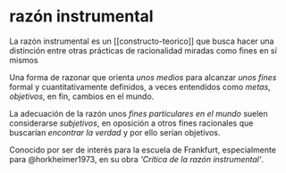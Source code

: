 # razón instrumental
La razón instrumental es un [[constructo-teorico]] que busca hacer una distinción entre otras prácticas de racionalidad miradas como fines en sí mismos

Una forma de razonar que orienta *unos medios* para alcanzar *unos fines* formal y cuantitativamente definidos, a veces entendidos como *metas*, *objetivos*, en fin, cambios en el mundo.

La adecuación de la razón unos *fines particulares en el mundo* suelen considerarse *subjetivos*, en oposición a otros fines racionales que buscarían *encontrar la verdad* y por ello serían objetivos.

Conocido por ser de interés para la escuela de Frankfurt, especialmente para @horkheimer1973, en su obra *'Crítica de la razón instrumental'*.


